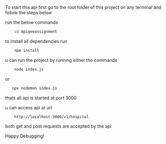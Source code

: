 To start this api 
first go to the  root folder of this project on any terminal
and follow the steps below 

run the below commands
```sh
    cd Apigeeassignment
```
to install all dependencies run
```sh
    npm install
```
u can run the project by running either the commands
```sh
    node index.js
```

or 
 ```sh
    npx nodemon index.js
 ```

 thats all api  is started at port 3000

u can access api at url

```sh
    http://localhost:3000/v1/hospital
```
both get and post requests are accepted by the api 


Happy Debugging!
